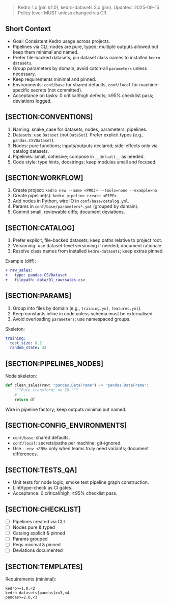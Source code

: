 > Kedro 1.x (pin ≥1.0), kedro-datasets 3.x (pin). Updated: 2025-09-15  
> Policy level: MUST unless changed via CR.

## Short Context
- Goal: Consistent Kedro usage across projects.
- Pipelines via CLI; nodes are pure, typed; multiple outputs allowed but keep them minimal and named.
- Prefer file-backed datasets; pin dataset class names to installed `kedro-datasets`.
- Group parameters by domain; avoid catch-all `parameters` unless necessary.
- Keep requirements minimal and pinned.
- Environments: `conf/base` for shared defaults, `conf/local` for machine-specific secrets (not committed).
- Acceptance on tasks: 0 critical/high defects; ≥95% checklist pass; deviations logged.

## [SECTION:CONVENTIONS]
1) Naming: snake_case for datasets, nodes, parameters, pipelines.  
2) Datasets: use `Dataset` (not `DataSet`). Prefer explicit types (e.g., `pandas.CSVDataset`).  
3) Nodes: pure functions; inputs/outputs declared; side-effects only via catalog datasets.  
4) Pipelines: small, cohesive; compose in `__default__` as needed.  
5) Code style: type hints, docstrings; keep modules small and focused.

## [SECTION:WORKFLOW]
1) Create project: `kedro new --name <PROJ> --tools=none --example=no`  
2) Create pipeline(s): `kedro pipeline create <PIPE>`  
3) Add nodes in Python, wire IO in `conf/base/catalog.yml`.  
4) Params in `conf/base/parameters*.yml` (grouped by domain).  
5) Commit small, reviewable diffs; document deviations.

## [SECTION:CATALOG]
1) Prefer explicit, file-backed datasets; keep paths relative to project root.  
2) Versioning: use dataset-level versioning if needed; document rationale.  
3) Resolve class names from installed `kedro-datasets`; keep extras pinned.

Example (diff):
```diff
+ raw_sales:
+   type: pandas.CSVDataset
+   filepath: data/01_raw/sales.csv
```

## [SECTION:PARAMS]
1) Group into files by domain (e.g., `training.yml`, `features.yml`).  
2) Keep constants inline in code unless schema must be externalised.  
3) Avoid overloading `parameters`; use namespaced groups.

Skeleton:
```yaml
training:
  test_size: 0.2
  random_state: 42
```

## [SECTION:PIPELINES_NODES]
Node skeleton:
```python
def clean_sales(raw: "pandas.DataFrame") -> "pandas.DataFrame":
    """Pure transform; no IO."""
    # ...
    return df
```
Wire in pipeline factory; keep outputs minimal but named.

## [SECTION:CONFIG_ENVIRONMENTS]
- `conf/base`: shared defaults.  
- `conf/local`: secrets/paths per machine; git-ignored.  
- Use `--env <ENV>` only when teams truly need variants; document differences.

## [SECTION:TESTS_QA]
- Unit tests for node logic; smoke test pipeline graph construction.  
- Lint/type-check as CI gates.  
- Acceptance: 0 critical/high; ≥95% checklist pass.

## [SECTION:CHECKLIST]
- [ ] Pipelines created via CLI
- [ ] Nodes pure & typed
- [ ] Catalog explicit & pinned
- [ ] Params grouped
- [ ] Reqs minimal & pinned
- [ ] Deviations documented

## [SECTION:TEMPLATES]
Requirements (minimal):
```
kedro>=1.0,<2
kedro-datasets[pandas]>=3,<4
pandas>=2.0,<3
```

